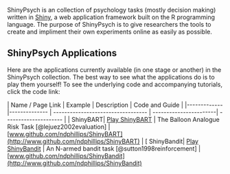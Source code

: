 
ShinyPsych is an collection of psychology tasks (mostly decision making) written in [Shiny](http://shiny.rstudio.com), a web application framework built on the R programming language. The purpose of ShinyPsych is to give researchers the tools to create and impliment their own experiments online as easily as possible.


## ShinyPsych Applications

Here are the applications currently available (in one stage or another) in the ShinyPsych collection. The best way to see what the applications do is to play them yourself! To see the underlying code and accompanying tutorials, click the code link:


| Name / Page Link | Example | Description |  Code and Guide | 
|-------------|-------------- | ---------------------------------- | -----------------------| --------------------- | 
| ShinyBART| [Play ShinyBART](https://econpsychbasel.shinyapps.io/ShinyBART/) |  The Balloon Analogue Risk Task [@lejuez2002evaluation]  | [www.github.com/ndphillips/ShinyBART](http://www.github.com/ndphillips/ShinyBART) |
[ ShinyBandit| [Play ShinyBandit](https://econpsychbasel.shinyapps.io/ShinyBandit/) | An N-armed bandit task [@sutton1998reinforcement] | [www.github.com/ndphillips/ShinyBandit](http://www.github.com/ndphillips/ShinyBandit)
